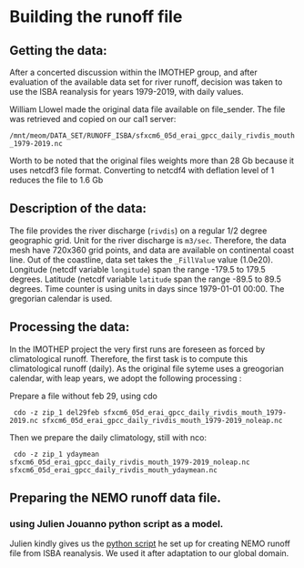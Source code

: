 # Building the runoff file

## Getting the data:
After a concerted discussion within the IMOTHEP group, and after evaluation of the available data set for river runoff, 
decision was taken to use the ISBA reanalysis for years 1979-2019,  with daily values.

William Llowel made the original data file available on file_sender. The file was retrieved and copied on our cal1 server:

   `/mnt/meom/DATA_SET/RUNOFF_ISBA/sfxcm6_05d_erai_gpcc_daily_rivdis_mouth_1979-2019.nc `

Worth to be noted that the original files weights more than 28 Gb because it uses netcdf3 file format.  Converting to netcdf4 with deflation level of 1 reduces
the file to 1.6 Gb 

## Description of the data:
The file provides the river discharge (`rivdis`) on a regular 1/2 degree geographic grid.  Unit for the river discharge is `m3/sec`. Therefore,
the data mesh have  720x360 grid points, and data are available on continental coast line. Out of the coastline, data set takes the `_FillValue`
 value (1.0e20).  Longitude (netcdf variable `longitude`) span the range -179.5 to 179.5 degrees. Latitude (netcdf variable `latitude` span the
range -89.5 to 89.5 degrees. Time counter is using units in days since 1979-01-01 00:00. The gregorian calendar is used.

## Processing the data:
In the IMOTHEP project the very first runs are foreseen as forced by climatological runoff. Therefore, the first task is to compute this
climatological runoff (daily).  As the original file syteme uses a greogorian calendar, with leap years, we adopt the following processing :

Prepare a file without feb 29, using cdo

   ``` 
    cdo -z zip_1 del29feb sfxcm6_05d_erai_gpcc_daily_rivdis_mouth_1979-2019.nc sfxcm6_05d_erai_gpcc_daily_rivdis_mouth_1979-2019_noleap.nc
   ```

Then we prepare the daily climatology, still with nco:

   ``` 
    cdo -z zip_1 ydaymean    sfxcm6_05d_erai_gpcc_daily_rivdis_mouth_1979-2019_noleap.nc sfxcm6_05d_erai_gpcc_daily_rivdis_mouth_ydaymean.nc
   ``` 

## Preparing the NEMO runoff data file.
### using Julien Jouanno python script as a model.
Julien kindly gives us the [python script](./build_runoff_fromISBA.py) he set up for creating NEMO runoff file from ISBA reanalysis. We
used it after adaptation to our global domain.
